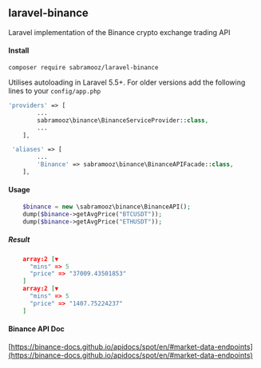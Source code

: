 ## laravel-binance
Laravel implementation of the Binance crypto exchange trading API

#### Install

```
composer require sabramooz/laravel-binance
```

Utilises autoloading in Laravel 5.5+. For older versions add the following lines to your `config/app.php`

```php
'providers' => [
        ...
        sabramooz\binance\BinanceServiceProvider::class,
        ...
    ],

 'aliases' => [
        ...
        'Binance' => sabramooz\binance\BinanceAPIFacade::class,
    ],
```

#### Usage

```php
    $binance = new \sabramooz\binance\BinanceAPI();
    dump($binance->getAvgPrice("BTCUSDT"));
    dump($binance->getAvgPrice("ETHUSDT"));
```
##### Result

```json
    array:2 [▼
      "mins" => 5
      "price" => "37009.43501853"
    ]
    array:2 [▼
      "mins" => 5
      "price" => "1407.75224237"
    ]
```

#### Binance API Doc
[https://binance-docs.github.io/apidocs/spot/en/#market-data-endpoints](https://binance-docs.github.io/apidocs/spot/en/#market-data-endpoints)
